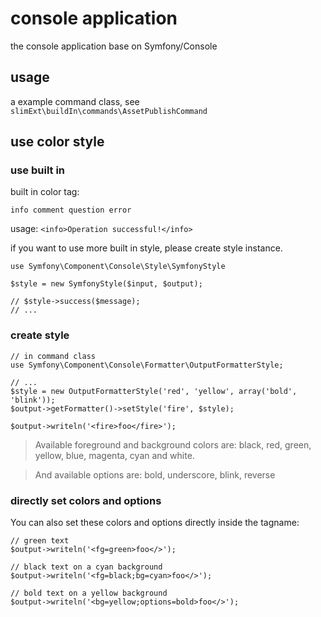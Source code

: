 # console application

the console application base on Symfony/Console

## usage

a example command class, see `slimExt\buildIn\commands\AssetPublishCommand`

## use color style

### use built in

built in color tag:

```
info comment question error
```
 
usage: `<info>Operation successful!</info>`

if you want to use more built in style, please create style instance.

```
use Symfony\Component\Console\Style\SymfonyStyle

$style = new SymfonyStyle($input, $output);

// $style->success($message);
// ...
```

### create style

```
// in command class
use Symfony\Component\Console\Formatter\OutputFormatterStyle;

// ...
$style = new OutputFormatterStyle('red', 'yellow', array('bold', 'blink'));
$output->getFormatter()->setStyle('fire', $style);

$output->writeln('<fire>foo</fire>');
```

> Available foreground and background colors are: black, red, green, yellow, blue, magenta, cyan and white.

> And available options are: bold, underscore, blink, reverse

### directly set colors and options 
    
You can also set these colors and options directly inside the tagname:    
    
    // green text
    $output->writeln('<fg=green>foo</>');
    
    // black text on a cyan background
    $output->writeln('<fg=black;bg=cyan>foo</>');
    
    // bold text on a yellow background
    $output->writeln('<bg=yellow;options=bold>foo</>');
